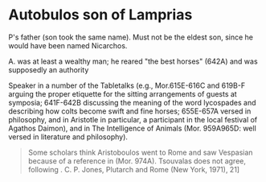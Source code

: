 # Autobulos son of Lamprias 

P's father (son took the same name). Must not be the eldest son, since he would have been named Nicarchos. 

A. was at least a wealthy man; he reared "the best horses" (642A) and was supposedly an authority

Speaker in a number of the Tabletalks (e.g., Mor.615E-616C and 619B-F arguing the proper etiquette for the sitting arrangements of guests at
symposia; 641F-642B discussing the meaning of the word lycospades and describing how colts become swift and fine horses; 655E-657A versed in philosophy, and in Aristotle in particular, a
participant in the local festival of Agathos Daimon), and in The Intelligence of Animals (Mor. 959A965D: well versed in literature and philosophy). 


> Some scholars think Aristoboulos went to Rome and saw Vespasian because of a reference in  (Mor. 974A). Tsouvalas does not agree, following . C. P. Jones, Plutarch and Rome (New York, 1971), 21]